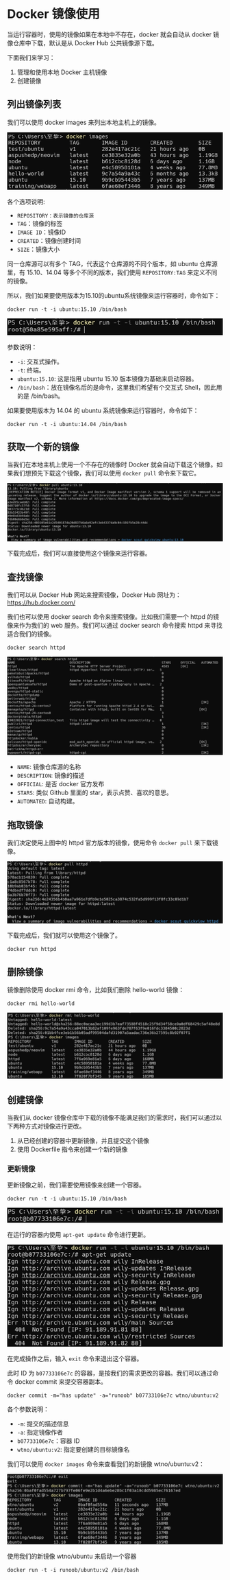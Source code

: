# Docker 镜像使用
当运行容器时，使用的镜像如果在本地中不存在，docker 就会自动从 docker 镜像仓库中下载，默认是从 Docker Hub 公共镜像源下载。

下面我们来学习：
1. 管理和使用本地 Docker 主机镜像
2. 创建镜像

## 列出镜像列表
我们可以使用 docker images 来列出本地主机上的镜像。

![image](./img/03_01.png)

各个选项说明:
- `REPOSITORY：表示镜像的仓库源`
- `TAG`：镜像的标签
- `IMAGE ID`：镜像ID
- `CREATED`：镜像创建时间
- `SIZE`：镜像大小

同一仓库源可以有多个 TAG，代表这个仓库源的不同个版本，如 ubuntu 仓库源里，有 15.10、14.04 等多个不同的版本，我们使用 `REPOSITORY:TAG` 来定义不同的镜像。

所以，我们如果要使用版本为15.10的ubuntu系统镜像来运行容器时，命令如下：

    docker run -t -i ubuntu:15.10 /bin/bash 

![image](./img/03_02.png)

参数说明：
- `-i`: 交互式操作。
- `-t`: 终端。
- `ubuntu:15.10`: 这是指用 ubuntu 15.10 版本镜像为基础来启动容器。
- `/bin/bash`：放在镜像名后的是命令，这里我们希望有个交互式 Shell，因此用的是 /bin/bash。

如果要使用版本为 14.04 的 ubuntu 系统镜像来运行容器时，命令如下：

    docker run -t -i ubuntu:14.04 /bin/bash 

## 获取一个新的镜像
当我们在本地主机上使用一个不存在的镜像时 Docker 就会自动下载这个镜像。如果我们想预先下载这个镜像，我们可以使用 `docker pull` 命令来下载它。

![image](./img/03_03.png)

下载完成后，我们可以直接使用这个镜像来运行容器。

## 查找镜像
我们可以从 Docker Hub 网站来搜索镜像，Docker Hub 网址为： https://hub.docker.com/

我们也可以使用 docker search 命令来搜索镜像。比如我们需要一个 httpd 的镜像来作为我们的 web 服务。我们可以通过 docker search 命令搜索 httpd 来寻找适合我们的镜像。

    docker search httpd

![image](./img/03_04.png)

- `NAME`: 镜像仓库源的名称
- `DESCRIPTION`: 镜像的描述
- `OFFICIAL`: 是否 docker 官方发布
- `STARS`: 类似 Github 里面的 star，表示点赞、喜欢的意思。
- `AUTOMATED`: 自动构建。

## 拖取镜像
我们决定使用上图中的 httpd 官方版本的镜像，使用命令 `docker pull` 来下载镜像。

![image](./img/03_05.png)

下载完成后，我们就可以使用这个镜像了。

    docker run httpd

## 删除镜像
镜像删除使用 docker rmi 命令，比如我们删除 hello-world 镜像：

    docker rmi hello-world

![image](./img/03_06.png)

## 创建镜像
当我们从 docker 镜像仓库中下载的镜像不能满足我们的需求时，我们可以通过以下两种方式对镜像进行更改。
1. 从已经创建的容器中更新镜像，并且提交这个镜像
2. 使用 Dockerfile 指令来创建一个新的镜像

### 更新镜像
更新镜像之前，我们需要使用镜像来创建一个容器。

    docker run -t -i ubuntu:15.10 /bin/bash

![image](./img/03_07.png)

在运行的容器内使用 `apt-get update` 命令进行更新。

![image](./img/03_08.png)

在完成操作之后，输入 `exit` 命令来退出这个容器。

此时 ID 为 `b07733106e7c` 的容器，是按我们的需求更改的容器。我们可以通过命令 docker commit 来提交容器副本。

    docker commit -m="has update" -a="runoob" b07733106e7c wtno/ubuntu:v2

各个参数说明：
- `-m`: 提交的描述信息
- `-a`: 指定镜像作者
- `b07733106e7c`：容器 ID
- `wtno/ubuntu:v2`: 指定要创建的目标镜像名

我们可以使用 `docker images` 命令来查看我们的新镜像 wtno/ubuntu:v2：

![image](./img/03_09.png)

使用我们的新镜像 wtno/ubuntu 来启动一个容器

    docker run -t -i runoob/ubuntu:v2 /bin/bash

